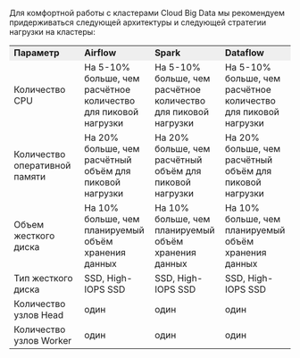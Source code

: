 Для комфортной работы с кластерами Cloud Big Data мы рекомендуем придерживаться следующей архитектуры и следующей стратегии нагрузки на кластеры:

<table style="width: 100%;"><tbody><tr><td style="width: 25.0221%; background-color: rgb(239, 239, 239);"><strong>Параметр</strong></td><td style="width: 25.0221%; background-color: rgb(239, 239, 239);"><strong>Airflow</strong></td><td style="width: 25%; background-color: rgb(239, 239, 239);"><strong>Spark</strong></td><td style="width: 24.8894%; background-color: rgb(239, 239, 239);"><strong>Dataflow</strong></td></tr><tr><td style="width: 25.0221%;">Количество CPU</td><td style="width: 25.0221%;">На 5-10% больше, чем расчётное количество для пиковой нагрузки<br></td><td style="width: 25.0000%;">На 5-10% больше, чем расчётное количество для пиковой нагрузки<br></td><td style="width: 24.8894%;">На 5-10% больше, чем расчётное количество для пиковой нагрузки<br></td></tr><tr><td style="width: 25.0221%;">Количество оперативной памяти</td><td style="width: 25.0221%;">На 20% больше, чем расчётный объём для пиковой нагрузки<br></td><td style="width: 25.0000%;">На 20% больше, чем расчётный объём для пиковой нагрузки<br></td><td style="width: 24.8894%;">На 20% больше, чем расчётный объём для пиковой нагрузки<br></td></tr><tr><td style="width: 25.0221%;">Объем жесткого диска</td><td style="width: 25.0221%;">На 10% больше, чем планируемый объём хранения данных<br></td><td style="width: 25.0000%;">На 10% больше, чем планируемый объём хранения данных<br></td><td style="width: 24.8894%;">На 10% больше, чем планируемый объём хранения данных<br></td></tr><tr><td style="width: 25.0221%;">Тип жесткого диска</td><td style="width: 25.0221%;">SSD, High-IOPS SSD<br></td><td style="width: 25.0000%;">SSD, High-IOPS SSD<br></td><td style="width: 24.8894%;">SSD, High-IOPS SSD<br></td></tr><tr><td style="width: 25.0221%;">Количество узлов Head</td><td style="width: 25.0221%;">один</td><td style="width: 25.0000%;">один</td><td style="width: 24.8894%;">один</td></tr><tr><td style="width: 25.0221%;">Количество узлов Worker</td><td style="width: 25.0221%;">один</td><td style="width: 25.0000%;">один</td><td style="width: 24.8894%;">один</td></tr></tbody></table>
